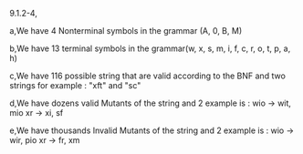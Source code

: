 9.1.2-4,

a,We have 4 Nonterminal symbols in the grammar (A, 0, B, M)

b,We have 13 terminal symbols in the grammar(w, x, s, m, i, f, c, r, o, t, p, a, h)

c,We have 116 possible string that are valid according to the BNF and two strings for example : "xft" and "sc"

d,We have dozens valid Mutants of the string and 2 example is : 
wio -> wit, mio
xr -> xi, sf

e,We have thousands Invalid Mutants of the string and 2 example is :
wio -> wir, pio
xr -> fr, xm